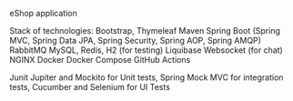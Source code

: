 eShop application

Stack of technologies:
Bootstrap, Thymeleaf
Maven
Spring Boot (Spring MVC, Spring Data JPA, Spring Security, Spring AOP, Spring AMQP)
RabbitMQ
MySQL, Redis, H2 (for testing)
Liquibase
Websocket (for chat)
NGINX
Docker
Docker Compose
GitHub Actions

Junit Jupiter and Mockito for Unit tests,
Spring Mock MVC for integration tests,
Cucumber and Selenium for UI Tests


